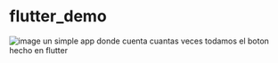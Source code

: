 # flutter_demo
![image](https://github.com/santimars/flutter_demo/assets/98999805/abd36843-c7c9-486d-b471-924030e278bb)
un simple app donde cuenta cuantas veces todamos el boton hecho en flutter
